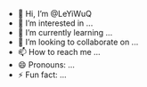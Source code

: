 - 👋 Hi, I’m @LeYiWuQ
- 👀 I’m interested in ...
- 🌱 I’m currently learning ...
- 💞️ I’m looking to collaborate on ...
- 📫 How to reach me ...
- 😄 Pronouns: ...
- ⚡ Fun fact: ...

<!---
LeYiWuQ/LeYiWuQ is a ✨ special ✨ repository because its `README.md` (this file) appears on your GitHub profile.
You can click the Preview link to take a look at your changes.
--->
